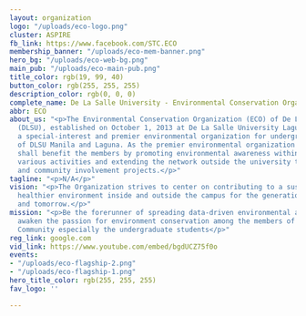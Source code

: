 ```yaml
---
layout: organization
logo: "/uploads/eco-logo.png"
cluster: ASPIRE
fb_link: https://www.facebook.com/STC.ECO
membership_banner: "/uploads/eco-mem-banner.png"
hero_bg: "/uploads/eco-web-bg.png"
main_pub: "/uploads/eco-main-pub.png"
title_color: rgb(19, 99, 40)
button_color: rgb(255, 255, 255)
description_color: rgb(0, 0, 0)
complete_name: De La Salle University - Environmental Conservation Organization
abbr: ECO
about_us: "<p>The Environmental Conservation Organization (ECO) of De La Salle University
  (DLSU), established on October 1, 2013 at De La Salle University Laguna. ECO is
  a special-interest and premier environmental organization for undergraduate students
  of DLSU Manila and Laguna. As the premier environmental organization of DLSU, ECO
  shall benefit the members by promoting environmental awareness within DLSU through
  various activities and extending the network outside the university through partnerships
  and community involvement projects.</p>"
tagline: "<p>N/A</p>"
vision: "<p>The Organization strives to center on contributing to a sustainable and
  healthier environment inside and outside the campus for the generation of today
  and tomorrow.</p>"
mission: "<p>Be the forerunner of spreading data-driven environmental awareness and
  awaken the passion for environment conservation among the members of the Lasallian
  Community especially the undergraduate students</p>"
reg_link: google.com
vid_link: https://www.youtube.com/embed/bgdUCZ75f0o
events:
- "/uploads/eco-flagship-2.png"
- "/uploads/eco-flagship-1.png"
hero_title_color: rgb(255, 255, 255)
fav_logo: ''

---
```

